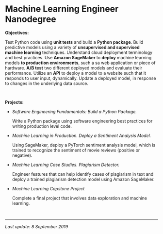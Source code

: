 # Machine Learning Engineer Nanodegree
**Objectives:** 

Test Python code using **unit tests** and build a **Python package**. Build predictive models using a variety of **unsupervised and supervised machine learning** techniques. Understand cloud deployment terminology and best practices. Use **Amazon SageMaker** to **deploy** machine learning models **to production environments**, such a sa web application or piece of hardware. **A/B test** two different deployed models and evaluate their performance. Utilize an **API** to deploy a model to a website such that it responds to user input, dynamically. Update a deployed model, in response to changes in the underlying data source.

<br>

**Projects:**

- *Software Engineering Fundamentals: Build a Python Package.* 

  Write a Python package using software engineering best practices for writing production level code.

- *Machine Learning in Production. Deploy a Sentiment Analysis Model.*

  Using SageMaker, deploy a PyTorch sentiment analysis model, which is trained to recognize the sentiment of movie reviews (positive or negative).

- *Machine Learning Case Studies. Plagiarism Detector.*

  Engineer features that can help identify cases of plagiarism in text and deploy a trained plagiarism detection model using Amazon SageMaker. 

- *Machine Learning Capstone Project*

  Complete a final project that involves data exploration and machine learning.

<br>

---

*Last update: 8 September 2019*